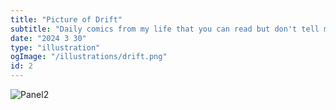 ```yaml
---
title: "Picture of Drift"
subtitle: "Daily comics from my life that you can read but don't tell me about what you think about them."
date: "2024 3 30"
type: "illustration"
ogImage: "/illustrations/drift.png"
id: 2
---
```


![Panel2](/illustrations/drift.png)